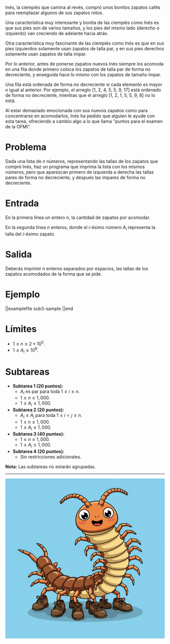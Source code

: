 Inés, la ciempiés que camina al revés, compró unos bonitos zapatos cafés para reemplazar algunos de sus zapatos rotos.

Una característica muy interesante y bonita de las ciempiés como Inés es que sus pies son de varios tamaños, y los pies del mismo lado (derecho o izquierdo) van creciendo de adelante hacia atrás.

Otra característica muy fascinante de las ciempiés como Inés es que en sus pies izquierdos solamente usan zapatos de talla par, y en sus pies derechos solamente usan zapatos de talla impar.

Por lo anterior, antes de ponerse zapatos nuevos Inés siempre los acomoda en una fila donde primero coloca los zapatos de talla par de forma no decreciente, y enseguida hace lo mismo con los zapatos de tamaño impar.

Una fila está ordenada de forma no decreciente si cada elemento es mayor o igual al anterior. Por ejemplo, el arreglo [1, 2, 4, 5, 5, 9, 17] está ordenado de forma no decreciente, mientras que el arreglo [1, 2, 1, 5, 5, 9, 8] no lo está.

Al estar demasiado emocionada con sus nuevos zapatos como para concentrarse en acomodarlos, Inés ha pedido que alguien le ayude con esta tarea, ofreciendo a cambio algo a lo que llama "puntos para el examen de la OFMI".

# Problema

Dada una lista de $n$ números, representando las tallas de los zapatos que compró Inés, haz un programa que imprima la lista con los mismos números, pero que aparezcan primero de izquierda a derecha las tallas pares de forma no decreciente, y después las impares de forma no decreciente.

# Entrada

En la primera línea un entero $n$, la cantidad de zapatos por acomodar.

En la segunda línea $n$ enteros, donde el $i$-ésimo número $A_i$ representa la talla del $i$-ésimo zapato.

# Salida

Deberás imprimir $n$ enteros separados por espacios, las tallas de los zapatos acomodados de la forma que se pide.

# Ejemplo

||examplefile
sub3-sample
||end

# Límites

- $1 \leq n \leq 2 \times 10^5$.
- $1 \leq A_i \leq 10^9$.

# Subtareas

- **Subtarea 1 (20 puntos):**
  - $A_i$ es par para toda $1 \leq i \leq n$.
  - $1 \leq n \leq 1,000$.
  - $1 \leq A_i \leq 1,000$.
- **Subtarea 2 (20 puntos):**
  - $A_i \leq A_j$ para toda $1 \leq i < j \leq n$.
  - $1 \leq n \leq 1,000$.
  - $1 \leq A_i \leq 1,000$.
- **Subtarea 3 (40 puntos):**
  - $1 \leq n \leq 1,000$.
  - $1 \leq A_i \leq 1,000$.
- **Subtarea 4 (20 puntos):**
  - Sin restricciones adicionales.

**Nota:** Las subtareas no estarán agrupadas.

---

![](ines.jpeg 'Inés, la ciempiés que camina al revés.')
